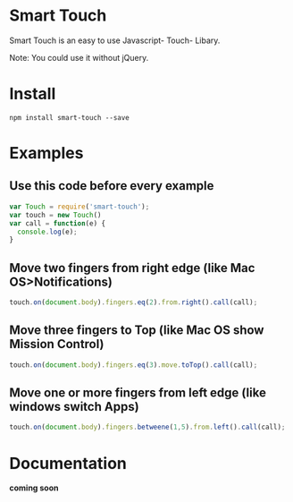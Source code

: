 # Smart Touch
Smart Touch is an easy to use Javascript- Touch- Libary.

Note: You could use it without jQuery.

# Install
`npm install smart-touch --save`

# Examples

## Use this code before every example
```javascript
var Touch = require('smart-touch');
var touch = new Touch()
var call = function(e) {
  console.log(e);
}
```

## Move two fingers from right edge (like Mac OS>Notifications)
```javascript
touch.on(document.body).fingers.eq(2).from.right().call(call);
```

## Move three fingers to Top (like Mac OS show Mission Control)
```javascript
touch.on(document.body).fingers.eq(3).move.toTop().call(call);
```

## Move one or more fingers from left edge (like windows switch Apps)
```javascript
touch.on(document.body).fingers.betweene(1,5).from.left().call(call);
```

# Documentation
**coming soon**
